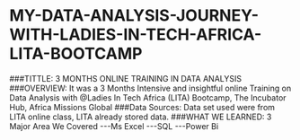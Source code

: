 # MY-DATA-ANALYSIS-JOURNEY-WITH-LADIES-IN-TECH-AFRICA-LITA-BOOTCAMP

###TITTLE: 3 MONTHS ONLINE TRAINING IN DATA ANALYSIS
###OVERVIEW: It was a 3 Months Intensive and insightful online Training on Data Analysis with @Ladies In Tech Africa (LITA) Bootcamp, The Incubator Hub, Africa Missions Global
###Data Sources: Data set used were from LITA online class, LITA already stored data.
###WHAT WE LEARNED: 3 Major Area We Covered
---Ms Excel
---SQL
---Power Bi
